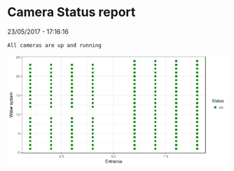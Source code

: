 Camera Status report
================
23/05/2017 - 17:16:16

    All cameras are up and running

![](camreport_files/figure-markdown_github/unnamed-chunk-2-1.png)
